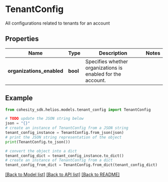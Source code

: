 # TenantConfig

All configurations related to tenants for an account

## Properties

Name | Type | Description | Notes
------------ | ------------- | ------------- | -------------
**organizations_enabled** | **bool** | Specifies whether organizations is enabled for the account. | 

## Example

```python
from cohesity_sdk.helios.models.tenant_config import TenantConfig

# TODO update the JSON string below
json = "{}"
# create an instance of TenantConfig from a JSON string
tenant_config_instance = TenantConfig.from_json(json)
# print the JSON string representation of the object
print(TenantConfig.to_json())

# convert the object into a dict
tenant_config_dict = tenant_config_instance.to_dict()
# create an instance of TenantConfig from a dict
tenant_config_from_dict = TenantConfig.from_dict(tenant_config_dict)
```
[[Back to Model list]](../README.md#documentation-for-models) [[Back to API list]](../README.md#documentation-for-api-endpoints) [[Back to README]](../README.md)


